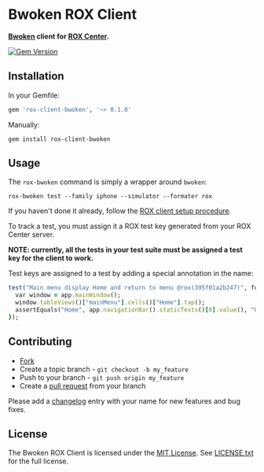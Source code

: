 # Bwoken ROX Client

**[Bwoken](https://github.com/bendyworks/bwoken) client for [ROX Center](https://github.com/lotaris/rox-center).**

[![Gem Version](https://badge.fury.io/rb/rox-client-bwoken.png)](http://badge.fury.io/rb/rox-client-bwoken)

## Installation

In your Gemfile:

```rb
gem 'rox-client-bwoken', '~> 0.1.0'
```

Manually:

    gem install rox-client-bwoken

## Usage

The `rox-bwoken` command is simply a wrapper around `bwoken`:

```
rox-bwoken test --family iphone --simulator --formater rox
```

If you haven't done it already, follow the [ROX client setup procedure](https://github.com/lotaris/rox-client-ruby#setup).

To track a test, you must assign it a ROX test key generated from your ROX Center server.

**NOTE: currently, all the tests in your test suite must be assigned a test key for the client to work.**

Test keys are assigned to a test by adding a special annotation in the name:

```rb
test("Main menu display Home and return to menu @rox(395f01a2b247)", function(target, app) {
  var window = app.mainWindow();
  window.tableViews()["mainMenu"].cells()["Home"].tap();
  assertEquals("Home", app.navigationBar().staticTexts()[0].value(), "User should be on Home screen");
});
```

## Contributing

* [Fork](https://help.github.com/articles/fork-a-repo)
* Create a topic branch - `git checkout -b my_feature`
* Push to your branch - `git push origin my_feature`
* Create a [pull request](http://help.github.com/pull-requests/) from your branch

Please add a [changelog](CHANGELOG.md) entry with your name for new features and bug fixes.

## License

The Bwoken ROX Client is licensed under the [MIT License](http://opensource.org/licenses/MIT).
See [LICENSE.txt](LICENSE.txt) for the full license.
